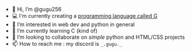 - 👋 Hi, I’m @gugu256
- 💻 I'm currently creating a [programming language called G](https://github.com/gugu256/G)
- 👀 I’m interested in web dev and python in general
- 🌱 I’m currently learning C (kind of)
- 💞️ I’m looking to collaborate on *simple* python and HTML/CSS projects
- 📫 How to reach me : my discord is `_.gugu._`

<!---
gugu256/gugu256 is a ✨ special ✨ repository because its `README.md` (this file) appears on your GitHub profile.
You can click the Preview link to take a look at your changes.
--->
